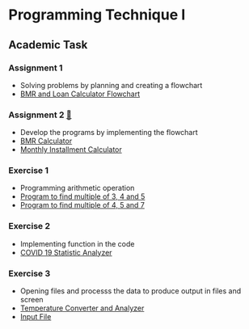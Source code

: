 # Programming Technique I
## Academic Task
### Assignment 1
- Solving problems by planning and creating a flowchart
- [BMR and Loan Calculator Flowchart](https://github.com/nawwarahauni/Year1_Sem1/blob/main/Programming%20Technique%20I/Assignment%201.pdf) <br/>
### Assignment 2 [:round_pushpin:](https://github.com/nawwarahauni/Year1_Sem1/blob/main/Programming%20Technique%20I/Assignment%202.pdf)
- Develop the programs by implementing the flowchart
- [BMR Calculator](https://github.com/nawwarahauni/Year1_Sem1/blob/main/Programming%20Technique%20I/Assignment%202%20set%201.cpp)
- [Monthly Installment Calculator](https://github.com/nawwarahauni/Year1_Sem1/blob/main/Programming%20Technique%20I/Assignment%202%20set%202.cpp)<br/>
### Exercise 1
- Programming arithmetic operation
- [Program to find multiple of 3, 4 and 5](https://github.com/nawwarahauni/Year1_Sem1/blob/main/Programming%20Technique%20I/Exercise%201%20set%201.cpp)
- [Program to find multiple of 4, 5 and 7](https://github.com/nawwarahauni/Year1_Sem1/blob/main/Programming%20Technique%20I/Exercise%201%20set%201.cpp)<br/>
### Exercise 2
- Implementing function in the code
- [COVID 19 Statistic Analyzer](https://github.com/nawwarahauni/Year1_Sem1/blob/main/Programming%20Technique%20I/Exercise%202%20Function.cpp)<br/>
### Exercise 3
- Opening files and processs the data to produce output in files and screen
- [Temperature Converter and Analyzer](https://github.com/nawwarahauni/Year1_Sem1/blob/main/Programming%20Technique%20I/Exercise%203%20Input%20Output.cpp)
- [Input File](https://github.com/nawwarahauni/Year1_Sem1/blob/main/Programming%20Technique%20I/inputFile.txt)
